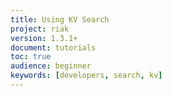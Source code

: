 ```yaml
---
title: Using KV Search
project: riak
version: 1.3.1+
document: tutorials
toc: true
audience: beginner
keywords: [developers, search, kv]
---
```


